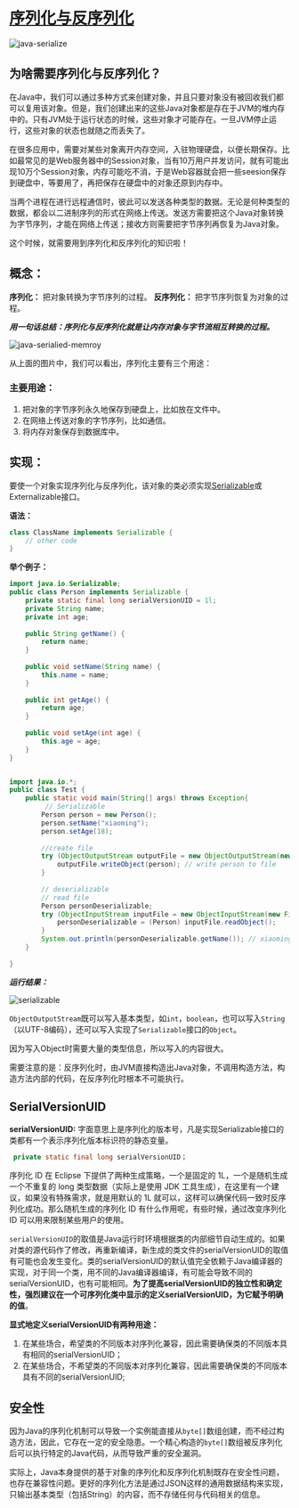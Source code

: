 # [序列化与反序列化](https://www.baeldung.com/java-serialization)

![java-serialize](https://tva1.sinaimg.cn/large/008eGmZEly1gphavn110fj30u00ctdic.jpg)

## 为啥需要序列化与反序列化？

在Java中，我们可以通过多种方式来创建对象，并且只要对象没有被回收我们都可以复用该对象。但是，我们创建出来的这些Java对象都是存在于JVM的堆内存中的。只有JVM处于运行状态的时候，这些对象才可能存在。一旦JVM停止运行，这些对象的状态也就随之而丢失了。

在很多应用中，需要对某些对象离开内存空间，入驻物理硬盘，以便长期保存。比如最常见的是Web服务器中的Session对象，当有10万用户并发访问，就有可能出现10万个Session对象，内存可能吃不消，于是Web容器就会把一些seesion保存到硬盘中，等要用了，再把保存在硬盘中的对象还原到内存中。

当两个进程在进行远程通信时，彼此可以发送各种类型的数据。无论是何种类型的数据，都会以二进制序列的形式在网络上传送。发送方需要把这个Java对象转换为字节序列，才能在网络上传送；接收方则需要把字节序列再恢复为Java对象。

这个时候，就需要用到序列化和反序列化的知识啦！

## 概念：

**序列化：** 把对象转换为字节序列的过程。
**反序列化：** 把字节序列恢复为对象的过程。

***用一句话总结：序列化与反序列化就是让内存对象与字节流相互转换的过程。***

![java-serialied-memroy](http://ww1.sinaimg.cn/large/af4e9f79ly1fylc94tlkgj20hh0blt93.jpg)

从上面的图片中，我们可以看出，序列化主要有三个用途：

### 主要用途：

1. 把对象的字节序列永久地保存到硬盘上，比如放在文件中。
2. 在网络上传送对象的字节序列，比如通信。
3. 将内存对象保存到数据库中。

## 实现：

要使一个对象实现序列化与反序列化，该对象的类必须实现[Serializable](https://docs.oracle.com/javase/7/docs/api/java/io/Serializable.html)或Externalizable接口。

**语法：**

```java
class ClassName implements Serializable {
    // other code
}
```

**举个例子：**

```java
import java.io.Serializable;
public class Person implements Serializable {
    private static final long serialVersionUID = 1l;
    private String name;
    private int age;
    
    public String getName() {
        return name;
    }
    
    public void setName(String name) {
        this.name = name;
    }
    
    public int getAge() {
        return age;
    }
    
    public void setAge(int age) {
        this.age = age;
    }
}


import java.io.*;
public class Test {
    public static void main(String[] args) throws Exception{
         // Serializable
        Person person = new Person();
        person.setName("xiaoming");
        person.setAge(18);
    
        //create file
        try (ObjectOutputStream outputFile = new ObjectOutputStream(new FileOutputStream(new File("./Person.txt")))) {
            outputFile.writeObject(person); // write person to file
        }
        
        // deserializable
        // read file
        Person personDeserializable;
        try (ObjectInputStream inputFile = new ObjectInputStream(new FileInputStream(new File("./Person.txt")))) {
            personDeserializable = (Person) inputFile.readObject();
        }
        System.out.println(personDeserializable.getName()); // xiaoming
    }
    
}
```

***运行结果：***

![serializable](http://ww1.sinaimg.cn/large/af4e9f79ly1fyld3954xwj20nq0c6wgb.jpg)

`ObjectOutputStream`既可以写入基本类型，如`int`，`boolean`，也可以写入`String`（以UTF-8编码），还可以写入实现了`Serializable`接口的`Object`。

因为写入Object时需要大量的类型信息，所以写入的内容很大。

需要注意的是：反序列化时，由JVM直接构造出Java对象，不调用构造方法，构造方法内部的代码，在反序列化时根本不可能执行。

## SerialVersionUID

**serialVersionUID:** 字面意思上是序列化的版本号，凡是实现Serializable接口的类都有一个表示序列化版本标识符的静态变量。

```java
 private static final long serialVersionUID；
```

序列化 ID 在 Eclipse 下提供了两种生成策略，一个是固定的 1L，一个是随机生成一个不重复的 long 类型数据（实际上是使用 JDK 工具生成），在这里有一个建议，如果没有特殊需求，就是用默认的 1L 就可以，这样可以确保代码一致时反序列化成功。那么随机生成的序列化 ID 有什么作用呢，有些时候，通过改变序列化 ID 可以用来限制某些用户的使用。

`serialVersionUID`的取值是Java运行时环境根据类的内部细节自动生成的。如果对类的源代码作了修改，再重新编译，新生成的类文件的serialVersionUID的取值有可能也会发生变化。类的serialVersionUID的默认值完全依赖于Java编译器的实现，对于同一个类，用不同的Java编译器编译，有可能会导致不同的 serialVersionUID，也有可能相同。**为了提高serialVersionUID的独立性和确定性，强烈建议在一个可序列化类中显示的定义serialVersionUID，为它赋予明确的值**。

**显式地定义serialVersionUID有两种用途：**

1. 在某些场合，希望类的不同版本对序列化兼容，因此需要确保类的不同版本具有相同的serialVersionUID；
2. 在某些场合，不希望类的不同版本对序列化兼容，因此需要确保类的不同版本具有不同的serialVersionUID;

## 安全性

因为Java的序列化机制可以导致一个实例能直接从`byte[]`数组创建，而不经过构造方法，因此，它存在一定的安全隐患。一个精心构造的`byte[]`数组被反序列化后可以执行特定的Java代码，从而导致严重的安全漏洞。

实际上，Java本身提供的基于对象的序列化和反序列化机制既存在安全性问题，也存在兼容性问题。更好的序列化方法是通过JSON这样的通用数据结构来实现，只输出基本类型（包括String）的内容，而不存储任何与代码相关的信息。